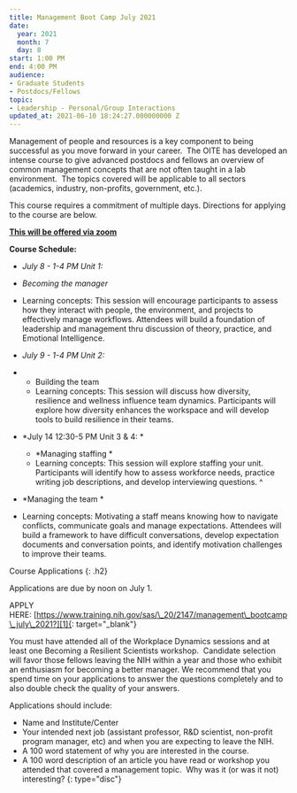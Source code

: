 ```yaml
---
title: Management Boot Camp July 2021
date:
  year: 2021
  month: 7
  day: 8
start: 1:00 PM
end: 4:00 PM
audience:
- Graduate Students
- Postdocs/Fellows
topic:
- Leadership - Personal/Group Interactions
updated_at: 2021-06-10 18:24:27.000000000 Z
---
```

Management of people and resources is a key component to being
successful as you move forward in your career.  The OITE has developed
an intense course to give advanced postdocs and fellows an overview of
common management concepts that are not often taught in a lab
environment.  The topics covered will be applicable to all sectors
(academics, industry, non-profits, government, etc.).

This course requires a commitment of multiple days. Directions for
applying to the course are below.   

<span style="text-decoration: underline;">**This will be offered via
zoom**</span>

**Course Schedule:**

* <em>July 8 - 1-4 PM Unit 1: </em>
* *Becoming the manager*
* Learning concepts: This session will encourage participants to assess
  how they interact with people, the environment, and projects to
  effectively manage workflows. Attendees will build a foundation of
  leadership and management thru discussion of theory, practice, and
  Emotional Intelligence.  

* <em>July 9 - 1-4 PM Unit </em>*2*<em><em>\: </em></em>
* * Building the team
  * Learning concepts: This session will discuss how diversity,
    resilience and wellness influence team dynamics. Participants will
    explore how diversity enhances the workspace and will develop tools
    to build resilience in their teams.  

* *July 14 12:30-5 PM Unit 3 &amp; 4: *
  * *Managing staffing *
  * Learning concepts: This session will explore staffing your unit.
    Participants will identify how to assess workforce needs, practice
    writing job descriptions, and develop interviewing questions.
^

* *Managing the team *
* Learning concepts: Motivating a staff means knowing how to navigate
  conflicts, communicate goals and manage expectations. Attendees will
  build a framework to have difficult conversations, develop expectation
  documents and conversation points, and identify motivation challenges
  to improve their teams.

Course Applications
{: .h2}

Applications are due by noon on July 1.

APPLY
HERE: [https://www.training.nih.gov/sas/\_20/2147/management\_bootcamp\_july\_2021?][1]{:
target="_blank"}

You must have attended all of the Workplace Dynamics sessions and at
least one Becoming a Resilient Scientists workshop.  Candidate selection
will favor those fellows leaving the NIH within a year and those who
exhibit an enthusiasm for becoming a better manager. We recommend that
you spend time on your applications to answer the questions completely
and to also double check the quality of your answers.

Applications should include:

* Name and Institute/Center
* Your intended next job (assistant professor, R&amp;D scientist,
  non-profit program manager, etc) and when you are expecting to leave
  the NIH.
* A 100 word statement of why you are interested in the course.
* A 100 word description of an article you have read or workshop you
  attended that covered a management topic.  Why was it (or was it not)
  interesting?
{: type="disc"}



[1]: https://www.training.nih.gov/sas/_20/2147/management_bootcamp_july_2021
